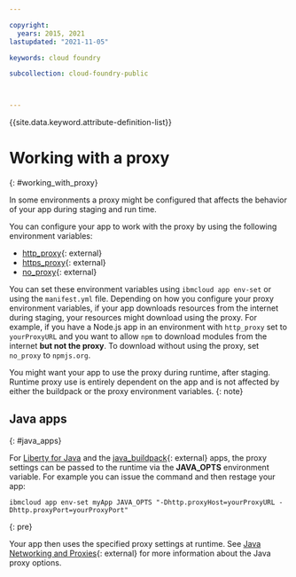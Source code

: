 ```yaml
---

copyright:
  years: 2015, 2021
lastupdated: "2021-11-05"

keywords: cloud foundry

subcollection: cloud-foundry-public



---
```



{{site.data.keyword.attribute-definition-list}}

# Working with a proxy
{: #working_with_proxy}

In some environments a proxy might be configured that affects the
behavior of your app during staging and run time.

You can configure your app to work with the proxy by using the following environment variables:
* [http_proxy](https://docs.cloudfoundry.org/buildpacks/proxy-usage.html){: external}
* [https_proxy](https://docs.cloudfoundry.org/buildpacks/proxy-usage.html){: external}
* [no_proxy](http://www.gnu.org/software/wget/manual/html_node/Proxies.html){: external}

You can set these environment variables using `ibmcloud app env-set` or using the `manifest.yml` file.  Depending on how you configure your proxy environment variables, if your app downloads resources from the internet during staging, your resources might download using the proxy. For example, if you have a Node.js app in an environment with `http_proxy` set to `yourProxyURL` and you want to allow `npm` to download modules from the internet **but not the proxy**.  To download without using the proxy, set `no_proxy` to `npmjs.org`.

You might want your app to use the proxy during runtime, after staging.  Runtime proxy use is entirely dependent on the app and is not affected by either the buildpack or the proxy environment variables.
{: note}

## Java apps
{: #java_apps}

For [Liberty for Java](/docs/cloud-foundry-public?topic=cloud-foundry-public-liberty_runtime) and the [java_buildpack](/docs/cloud-foundry-public?topic=cloud-foundry-public-getting-started-tomcat){: external} apps, the proxy settings can be passed to the runtime via the **JAVA_OPTS** environment variable.  For example you can issue the command and then restage your app:

```text
ibmcloud app env-set myApp JAVA_OPTS "-Dhttp.proxyHost=yourProxyURL -Dhttp.proxyPort=yourProxyPort"
```
{: pre}

Your app then uses the specified proxy settings at runtime. See [Java Networking and Proxies](https://docs.oracle.com/javase/8/docs/technotes/guides/net/proxies.html){: external} for more information about the Java proxy options.


